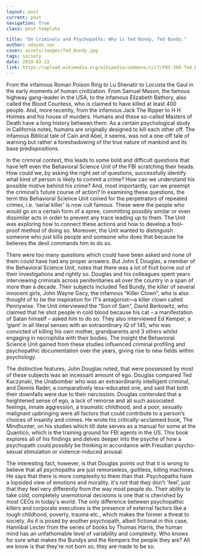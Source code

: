 ```yaml
---
layout: post
current: post
navigation: True
class: post-template

title: "On Criminals and Psychopaths: Why is Ted Bundy, Ted Bundy."
author: udayon.sen
cover: assets/images/Ted_Bundy.jpg
tags: society
date: 2019-02-22
link: https://upload.wikimedia.org/wikipedia/commons/c/c7/FBI-360-Ted_Bundy_FBI_10_most_wanted_photo.jpg
---
```


From the infamous Roman Poison Ring to Lu Shenatir to Locusta the Gaul in the early moments of human civilization. From Samuel Mason, the famous highway gang-leader in the USA, to the infamous Elizabeth Bathory, also called the Blood Countess, who is claimed to have killed at least  400 people. And, more recently, from the infamous Jack The Ripper to H H Holmes and his house of murders. Humans and these so-called Masters of Death have a long history between them. As a certain psychological study in California notes, humans are originally designed to kill each other off. The infamous Biblical tale of Cain and Abel, it seems, was not a one-off tale of warning but rather a foreshadowing of the true nature of mankind and its base predispositions.

In the criminal context, this leads to some bold and difficult questions that have left even the Behavioral Science Unit of the FBI scratching their heads. How could we, by asking the right set of questions, successfully identify what kind of person is likely to commit a crime? How can we understand his possible motive behind his crime? And, most importantly, can we preempt the criminal’s future course of action? In examining these questions, the term this Behavioral Science Unit coined for the perpetrators of repeated crimes, i.e. ‘serial killer’ is now cult famous. These were the people who would go on a certain form of a spree, committing possibly similar or even dissimilar acts in order to prevent any trace leading up to them. The Unit was exploring how to connect these actions and how to develop a fool-proof method of doing so. Moreover, the Unit wanted to distinguish someone who just kills people and someone who does that because he believes the devil commands him to do so.

There were too many questions which could have been asked and none of them could have had any proper answers. But John E Douglas, a member of the Behavioral Science Unit, notes that there was a lot of fruit borne out of their investigations and rightly so. Douglas and his colleagues spent years interviewing criminals across penitentiaries all over the country in a span of more than a decade. Their subjects included Ted Bundy, the killer of several innocent girls, John Wayne Gacy, the infamous “Killer Clown”, who is also thought of to be the inspiration for IT’s antagonist—a killer clown called Pennywise. The Unit interviewed the “Son of Sam”, David Berkowitz, who claimed that he shot people in cold blood because his cat – a manifestation of Satan himself – asked him to do so. They also interviewed Ed Kemper, a ‘giant’ in all literal senses with an extraordinary IQ of 145, who was convicted of killing his own mother, grandparents and 3 others whilst engaging in necrophilia with their bodies. The insight the Behavioral Science Unit gained from these studies influenced criminal profiling and psychopathic documentation over the years, giving rise to new fields within psychology.

The distinctive features, John Douglas noted, that were possessed by most of these subjects was an incessant amount of ego. Douglas compared Ted Kaczynski, the Unabomber who was an extraordinarily intelligent criminal, and Dennis Rader, a comparatively less-educated one, and said that both their downfalls were due to their narcissism. Douglas contended that a heightened sense of ego, a lack of remorse and all such associated feelings, innate aggression, a traumatic childhood, and a poor, sexually malignant upbringing were all factors that could contribute to a person’s choices of insanity and crimes. He wrote his critically-acclaimed book, The Mindhunter, on his studies which till date serves as a manual for some at the Quantico, which is the training ground for FBI agents in the US. This book explores all of his findings and delves deeper into the psyche of how a psychopath could possibly be thinking in accordance with Freudian psycho-sexual stimulation or violence-induced arousal.

The interesting fact, however, is that Douglas points out that it is wrong to believe that all psychopaths are just remorseless, guiltless, killing machines. He says that there is more complexity to them than that. Psychopaths have a lopsided view of emotions and morality, it's not that they don't 'feel’, just that they feel very differently from the way most people do. Their ability to take cold, completely unemotional decisions is one that is cherished by most CEOs in today's world. The only difference between psychopathic killers and corporate executives is the presence of external factors like a tough childhood, poverty, trauma etc., which makes the former a threat to society. As it is posed by another psychopath, albeit fictional in this case, Hannibal Lecter from the series of books by Thomas Harris, the human mind has an unfathomable level of variability and complexity. Who knows for sure what makes the Bundys and the Kempers the people they are? All we know is that they're not born so, they are made to be so.
